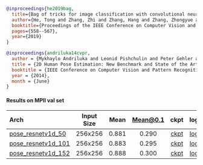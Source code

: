<!-- [BACKBONE] -->

```bibtex
@inproceedings{he2019bag,
  title={Bag of tricks for image classification with convolutional neural networks},
  author={He, Tong and Zhang, Zhi and Zhang, Hang and Zhang, Zhongyue and Xie, Junyuan and Li, Mu},
  booktitle={Proceedings of the IEEE Conference on Computer Vision and Pattern Recognition},
  pages={558--567},
  year={2019}
}
```

<!-- [DATASET] -->

```bibtex
@inproceedings{andriluka14cvpr,
  author = {Mykhaylo Andriluka and Leonid Pishchulin and Peter Gehler and Schiele, Bernt}
  title = {2D Human Pose Estimation: New Benchmark and State of the Art Analysis},
  booktitle = {IEEE Conference on Computer Vision and Pattern Recognition (CVPR)},
  year = {2014},
  month = {June}
}
```

#### Results on MPII val set

| Arch  | Input Size | Mean | Mean@0.1   | ckpt    | log     |
| :--- | :--------: | :------: | :------: |:------: |:------: |
| [pose_resnetv1d_50](/configs/body/2D_Kpt_SV_RGB_Img/topdown_hm/mpii/resnetv1d50_mpii_256x256.py) | 256x256 | 0.881 | 0.290 | [ckpt](https://download.openmmlab.com/mmpose/top_down/resnetv1d/resnetv1d50_mpii_256x256-2337a92e_20200812.pth) | [log](https://download.openmmlab.com/mmpose/top_down/resnetv1d/resnetv1d50_mpii_256x256_20200812.log.json) |
| [pose_resnetv1d_101](/configs/body/2D_Kpt_SV_RGB_Img/topdown_hm/mpii/resnetv1d101_mpii_256x256.py) | 256x256 | 0.883 | 0.295 | [ckpt](https://download.openmmlab.com/mmpose/top_down/resnetv1d/resnetv1d101_mpii_256x256-2851d710_20200812.pth) | [log](https://download.openmmlab.com/mmpose/top_down/resnetv1d/resnetv1d101_mpii_256x256_20200812.log.json) |
| [pose_resnetv1d_152](/configs/body/2D_Kpt_SV_RGB_Img/topdown_hm/mpii/resnetv1d152_mpii_256x256.py) | 256x256 | 0.888 | 0.300 | [ckpt](https://download.openmmlab.com/mmpose/top_down/resnetv1d/resnetv1d152_mpii_256x256-8b10a87c_20200812.pth) | [log](https://download.openmmlab.com/mmpose/top_down/resnetv1d/resnetv1d152_mpii_256x256_20200812.log.json) |
